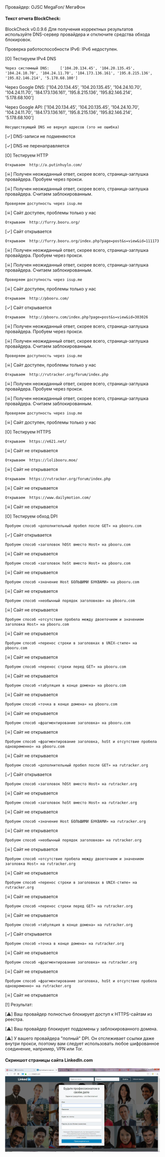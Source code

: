 
Провайдер:  OJSC MegaFon/ МегаФон


#### Текст отчета BlockCheck:


BlockCheck v0.0.9.6
Для получения корректных результатов используйте DNS-сервер провайдера и отключите средства обхода блокировок.


Проверка работоспособности IPv6: IPv6 недоступен.


[O] Тестируем IPv4 DNS

	Через системный DNS:	 ['104.20.134.45', '104.20.135.45', '104.24.10.70', '104.24.11.70', '184.173.136.161', '195.8.215.136', '195.82.146.214', '5.178.68.100']

Через Google DNS:	 ['104.20.134.45', '104.20.135.45', '104.24.10.70', '104.24.11.70', '184.173.136.161', '195.8.215.136', '195.82.146.214', '5.178.68.100']

Через Google API:	 ['104.20.134.45', '104.20.135.45', '104.24.10.70', '104.24.11.70', '184.173.136.161', '195.8.215.136', '195.82.146.214', '5.178.68.100']


	Несуществующий DNS не вернул адресов (это не ошибка)
	
[✓] DNS-записи не подменяются

[✓] DNS не перенаправляется


[O] Тестируем HTTP

	Открываем  http://a.putinhuylo.com/
	
[☠] Получен неожиданный ответ, скорее всего, страница-заглушка провайдера. Пробуем через прокси.

[☠] Получен неожиданный ответ, скорее всего, страница-заглушка провайдера. Считаем заблокированным.

	Проверяем доступность через isup.me
	
[☠] Сайт доступен, проблемы только у нас

	Открываем  http://furry.booru.org/
	
[✓] Сайт открывается

	Открываем  http://furry.booru.org/index.php?page=post&s=view&id=111173
	
[☠] Получен неожиданный ответ, скорее всего, страница-заглушка провайдера. Пробуем через прокси.

[☠] Получен неожиданный ответ, скорее всего, страница-заглушка провайдера. Считаем заблокированным.

	Проверяем доступность через isup.me
	
[☠] Сайт доступен, проблемы только у нас

	Открываем  http://pbooru.com/
	
[✓] Сайт открывается

	Открываем  http://pbooru.com/index.php?page=post&s=view&id=303026
	
[☠] Получен неожиданный ответ, скорее всего, страница-заглушка провайдера. Пробуем через прокси.

[☠] Получен неожиданный ответ, скорее всего, страница-заглушка провайдера. Считаем заблокированным.

	Проверяем доступность через isup.me
	
[☠] Сайт доступен, проблемы только у нас

	Открываем  http://rutracker.org/forum/index.php
	
[☠] Получен неожиданный ответ, скорее всего, страница-заглушка провайдера. Пробуем через прокси.

[☠] Получен неожиданный ответ, скорее всего, страница-заглушка провайдера. Считаем заблокированным.

	Проверяем доступность через isup.me
	
[☠] Сайт доступен, проблемы только у нас


[O] Тестируем HTTPS

	Открываем  https://e621.net/
	
[☠] Сайт не открывается

	Открываем  https://lolibooru.moe/
	
[☠] Сайт не открывается

	Открываем  https://rutracker.org/forum/index.php
	
[☠] Сайт не открывается

	Открываем  https://www.dailymotion.com/
	
[☠] Сайт не открывается


[O] Тестируем обход DPI

	Пробуем способ «дополнительный пробел после GET» на pbooru.com
	
[✓] Сайт открывается

	Пробуем способ «заголовок hOSt вместо Host» на pbooru.com
	
[☠] Сайт не открывается

	Пробуем способ «заголовок hoSt вместо Host» на pbooru.com
	
[☠] Сайт не открывается

	Пробуем способ «значение Host БОЛЬШИМИ БУКВАМИ» на pbooru.com
	
[☠] Сайт не открывается

	Пробуем способ «необычный порядок заголовков» на pbooru.com
	
[☠] Сайт не открывается

	Пробуем способ «отсутствие пробела между двоеточием и значением заголовка Host» на pbooru.com
	
[☠] Сайт не открывается

	Пробуем способ «перенос строки в заголовках в UNIX-стиле» на pbooru.com
	
[☠] Сайт не открывается

	Пробуем способ «перенос строки перед GET» на pbooru.com
	
[☠] Сайт не открывается

	Пробуем способ «табуляция в конце домена» на pbooru.com
	
[☠] Сайт не открывается

	Пробуем способ «точка в конце домена» на pbooru.com
	
[☠] Сайт не открывается

	Пробуем способ «фрагментирование заголовка» на pbooru.com
	
[☠] Сайт не открывается

	Пробуем способ «фрагментирование заголовка, hoSt и отсутствие пробела одновременно» на pbooru.com
	
[☠] Сайт не открывается

	Пробуем способ «дополнительный пробел после GET» на rutracker.org
	
[✓] Сайт открывается

	Пробуем способ «заголовок hOSt вместо Host» на rutracker.org
	
[☠] Сайт не открывается

	Пробуем способ «заголовок hoSt вместо Host» на rutracker.org
	
[☠] Сайт не открывается

	Пробуем способ «значение Host БОЛЬШИМИ БУКВАМИ» на rutracker.org
	
[☠] Сайт не открывается

	Пробуем способ «необычный порядок заголовков» на rutracker.org
	
[☠] Сайт не открывается

	Пробуем способ «отсутствие пробела между двоеточием и значением заголовка Host» на rutracker.org
	
[☠] Сайт не открывается

	Пробуем способ «перенос строки в заголовках в UNIX-стиле» на rutracker.org
	
[☠] Сайт не открывается

	Пробуем способ «перенос строки перед GET» на rutracker.org
	
[☠] Сайт не открывается

	Пробуем способ «табуляция в конце домена» на rutracker.org
	
[✓] Сайт открывается

	Пробуем способ «точка в конце домена» на rutracker.org
	
[☠] Сайт не открывается

	Пробуем способ «фрагментирование заголовка» на rutracker.org
	
[☠] Сайт не открывается

	Пробуем способ «фрагментирование заголовка, hoSt и отсутствие пробела одновременно» на rutracker.org
	
[☠] Сайт не открывается


[!] Результат:

[⚠] Ваш провайдер полностью блокирует доступ к HTTPS-сайтам из реестра.

[⚠] Ваш провайдер блокирует поддомены у заблокированного домена.

[⚠] У вашего провайдера "полный" DPI. Он отслеживает ссылки даже внутри прокси, поэтому вам следует использовать любое шифрованное соединение, например, VPN или Tor.


#### Скриншот страницы сайта LinkedIn.com


![](https://github.com/yuliaii/DPI/blob/master/tjB35KylbuE4.jpg)
